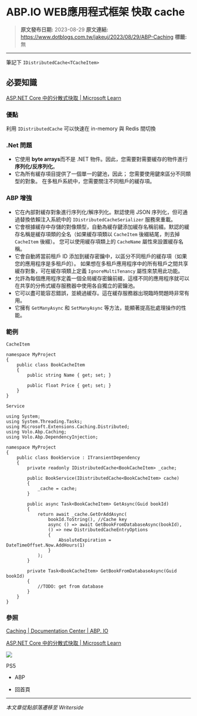 # ABP.IO WEB應用程式框架 快取 cache

> **原文發布日期:** 2023-08-29
> **原文連結:** https://www.dotblogs.com.tw/jakeuj/2023/08/29/ABP-Caching
> **標籤:** 無

---

筆記下 `IDistributedCache<TCacheItem>`

## 必要知識

[ASP.NET Core 中的分散式快取 | Microsoft Learn](https://learn.microsoft.com/zh-tw/aspnet/core/performance/caching/distributed?view=aspnetcore-7.0)

### 優點

利用 `IDistributedCache` 可以快速在 in-memory 與 Redis 間切換

### .Net 問題

* 它使用 **byte arrays**而不是 .NET 物件。因此，您需要對需要緩存的物件進行 **序列化/反序列化**。
* 它為所有緩存項目提供了一個單一的鍵池，因此； 您需要使用鍵來區分不同類型的對象。 在多租戶系統中，您需要關注不同租戶的緩存項。

### ABP 增強

* 它在內部對緩存對象進行序列化/解序列化。默認使用 JSON 序列化，但可通過替換依賴注入系統中的 `IDistributedCacheSerializer` 服務來重載。
* 它會根據緩存中存儲的對像類型，自動為緩存鍵添加緩存名稱前綴。默認的緩存名稱是緩存項類的全名（如果緩存項類以 `CacheItem` 後綴結尾，則去掉 `CacheItem` 後綴）。
  您可以使用緩存項類上的 `CacheName` 屬性來設置緩存名稱。
* 它會自動將當前租戶 ID 添加到緩存密鑰中，以區分不同租戶的緩存項（如果您的應用程序是多租戶的）。
  如果想在多租戶應用程序中的所有租戶之間共享緩存對象，可在緩存項類上定義 `IgnoreMultiTenancy` 屬性來禁用此功能。
* 允許為每個應用程序定義一個全局緩存密鑰前綴，這樣不同的應用程序就可以在共享的分佈式緩存服務器中使用各自獨立的密鑰池。
* 它可以盡可能容忍錯誤，並繞過緩存。這在緩存服務器出現臨時問題時非常有用。
* 它擁有 `GetManyAsync` 和 `SetManyAsync` 等方法，能顯著提高批處理操作的性能。

### 範例

`CacheItem`

```
namespace MyProject
{
    public class BookCacheItem
    {
        public string Name { get; set; }

        public float Price { get; set; }
    }
}
```

`Service`

```
using System;
using System.Threading.Tasks;
using Microsoft.Extensions.Caching.Distributed;
using Volo.Abp.Caching;
using Volo.Abp.DependencyInjection;

namespace MyProject
{
    public class BookService : ITransientDependency
    {
        private readonly IDistributedCache<BookCacheItem> _cache;

        public BookService(IDistributedCache<BookCacheItem> cache)
        {
            _cache = cache;
        }

        public async Task<BookCacheItem> GetAsync(Guid bookId)
        {
            return await _cache.GetOrAddAsync(
                bookId.ToString(), //Cache key
                async () => await GetBookFromDatabaseAsync(bookId),
                () => new DistributedCacheEntryOptions
                {
                    AbsoluteExpiration = DateTimeOffset.Now.AddHours(1)
                }
            );
        }

        private Task<BookCacheItem> GetBookFromDatabaseAsync(Guid bookId)
        {
            //TODO: get from database
        }
    }
}
```

### 參照

[Caching | Documentation Center | ABP. IO](https://docs.abp.io/zh-Hans/abp/latest/Caching)

[ASP.NET Core 中的分散式快取 | Microsoft Learn](https://learn.microsoft.com/zh-tw/aspnet/core/performance/caching/distributed?view=aspnetcore-7.0)

![](https://card.psnprofiles.com/1/jakeuj.png)

PS5

* ABP

* 回首頁

---

*本文章從點部落遷移至 Writerside*
